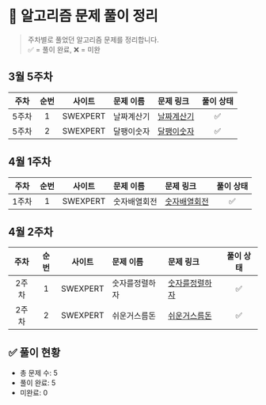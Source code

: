 # 📘 알고리즘 문제 풀이 정리

> 주차별로 풀었던 알고리즘 문제를 정리합니다.  
> ✅ = 풀이 완료, ❌ = 미완

## 3월 5주차
| 주차 | 순번 | 사이트 | 문제 이름 | 문제 링크 | 풀이 상태 |
|:----:|:----:|:------:|:----------|:-----------|:----------:|
| 5주차 | 1 | SWEXPERT | 날짜계산기 | [날짜계산기](https://swexpertacademy.com/main/code/problem/problemDetail.do?problemLevel=2&contestProbId=AV5PnnU6AOsDFAUq&categoryId=AV5PnnU6AOsDFAUq&categoryType=CODE&problemTitle=&orderBy=FIRST_REG_DATETIME&selectCodeLang=JAVA&select-1=2&pageSize=10&pageIndex=2) | ✅ |
| 5주차 | 2 | SWEXPERT | 달팽이숫자 | [달팽이숫자](https://swexpertacademy.com/main/code/problem/problemDetail.do?problemLevel=2&contestProbId=AV5PobmqAPoDFAUq&categoryId=AV5PobmqAPoDFAUq&categoryType=CODE&problemTitle=&orderBy=FIRST_REG_DATETIME&selectCodeLang=JAVA&select-1=2&pageSize=10&pageIndex=2) | ✅ |

## 4월 1주차 
| 주차  | 순번 | 사이트 | 문제 이름   | 문제 링크                                                                                                                                                                                                                                                                | 풀이 상태 |
|:---:|:----:|:------:|:--------|:---------------------------------------------------------------------------------------------------------------------------------------------------------------------------------------------------------------------------------------------------------------------|:----------:|
| 1주차 | 1 | SWEXPERT | 숫자배열회전  | [숫자배열회전](https://swexpertacademy.com/main/code/problem/problemDetail.do?problemLevel=2&contestProbId=AV5Pq-OKAVYDFAUq&categoryId=AV5Pq-OKAVYDFAUq&categoryType=CODE&problemTitle=&orderBy=FIRST_REG_DATETIME&selectCodeLang=JAVA&select-1=2&pageSize=10&pageIndex=2) | ✅ |

## 4월 2주차
| 주차  | 순번 | 사이트 | 문제 이름   | 문제 링크                                                                                                                                                                                                                                                                | 풀이 상태 |
|:---:|:----:|:------:|:--------|:---------------------------------------------------------------------------------------------------------------------------------------------------------------------------------------------------------------------------------------------------------------------|:----------:|
| 2주차 | 1 | SWEXPERT | 숫자를정렬하자  | [숫자를정렬하자](https://swexpertacademy.com/main/code/problem/problemDetail.do?problemLevel=2&contestProbId=AV5PrmyKAWEDFAUq&categoryId=AV5PrmyKAWEDFAUq&categoryType=CODE&problemTitle=&orderBy=FIRST_REG_DATETIME&selectCodeLang=JAVA&select-1=2&pageSize=10&pageIndex=2) | ✅ |
| 2주차 | 2 | SWEXPERT | 쉬운거스름돈  | [쉬운거스름돈](https://swexpertacademy.com/main/code/problem/problemDetail.do?problemLevel=2&contestProbId=AV5PsIl6AXIDFAUq&categoryId=AV5PsIl6AXIDFAUq&categoryType=CODE&problemTitle=&orderBy=FIRST_REG_DATETIME&selectCodeLang=JAVA&select-1=2&pageSize=10&pageIndex=2) | ✅ |

## ✅ 풀이 현황

- 총 문제 수: 5
- 풀이 완료: 5
- 미완료: 0
